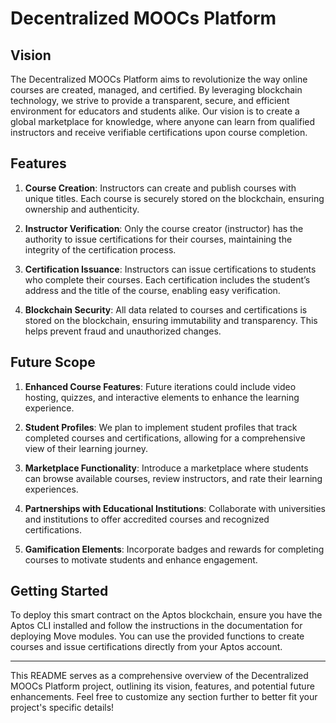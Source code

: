 # Decentralized MOOCs Platform

## Vision
The Decentralized MOOCs Platform aims to revolutionize the way online courses are created, managed, and certified. By leveraging blockchain technology, we strive to provide a transparent, secure, and efficient environment for educators and students alike. Our vision is to create a global marketplace for knowledge, where anyone can learn from qualified instructors and receive verifiable certifications upon course completion.

## Features
1. **Course Creation**: Instructors can create and publish courses with unique titles. Each course is securely stored on the blockchain, ensuring ownership and authenticity.
   
2. **Instructor Verification**: Only the course creator (instructor) has the authority to issue certifications for their courses, maintaining the integrity of the certification process.
   
3. **Certification Issuance**: Instructors can issue certifications to students who complete their courses. Each certification includes the student’s address and the title of the course, enabling easy verification.
   
4. **Blockchain Security**: All data related to courses and certifications is stored on the blockchain, ensuring immutability and transparency. This helps prevent fraud and unauthorized changes.

## Future Scope
1. **Enhanced Course Features**: Future iterations could include video hosting, quizzes, and interactive elements to enhance the learning experience.
   
2. **Student Profiles**: We plan to implement student profiles that track completed courses and certifications, allowing for a comprehensive view of their learning journey.
   
3. **Marketplace Functionality**: Introduce a marketplace where students can browse available courses, review instructors, and rate their learning experiences.
   
4. **Partnerships with Educational Institutions**: Collaborate with universities and institutions to offer accredited courses and recognized certifications.
   
5. **Gamification Elements**: Incorporate badges and rewards for completing courses to motivate students and enhance engagement.

## Getting Started
To deploy this smart contract on the Aptos blockchain, ensure you have the Aptos CLI installed and follow the instructions in the documentation for deploying Move modules. You can use the provided functions to create courses and issue certifications directly from your Aptos account.

---

This README serves as a comprehensive overview of the Decentralized MOOCs Platform project, outlining its vision, features, and potential future enhancements. Feel free to customize any section further to better fit your project's specific details!